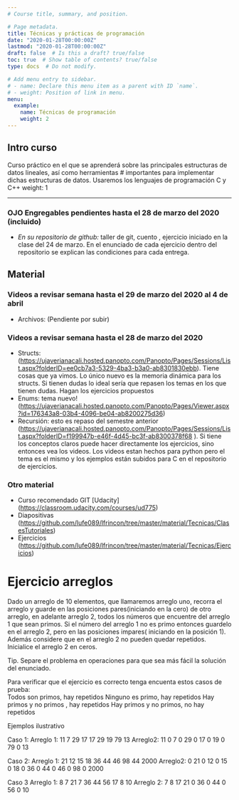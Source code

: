 ```yaml
---
# Course title, summary, and position.

# Page metadata.
title: Técnicas y prácticas de programación
date: "2020-01-28T00:00:00Z"
lastmod: "2020-01-28T00:00:00Z"
draft: false  # Is this a draft? true/false
toc: true  # Show table of contents? true/false
type: docs  # Do not modify.

# Add menu entry to sidebar.
# - name: Declare this menu item as a parent with ID `name`.
# - weight: Position of link in menu.
menu:
  example:
    name: Técnicas de programación
    weight: 2
---
```


## Intro curso
Curso práctico en el que se aprenderá sobre las principales estructuras de datos lineales, así como herramientas # importantes para implementar dichas estructuras de datos. Usaremos los lenguajes de programación C y C++
weight: 1

---

### OJO Engregables pendientes hasta el 28 de marzo del 2020 (incluido)
* *En su repositorio de github:* taller de git, cuento , ejercicio iniciado en la clase del 24 de marzo. 
En el enunciado de cada ejercicio dentro del repositorio se explican las condiciones para cada entrega. 

## Material

### Videos a revisar semana hasta el 29 de marzo del 2020 al 4 de abril
* Archivos: (Pendiente por subir)


### Videos a revisar semana hasta el 28 de marzo del 2020 
* Structs: (https://ujaverianacali.hosted.panopto.com/Panopto/Pages/Sessions/List.aspx?folderID=ee0cb7a3-5329-4ba3-b3a0-ab8301830ebb). Tiene cosas que ya vimos. Lo único nuevo es la memoria dinámica para los structs. Si tienen dudas lo ideal sería que repasen los temas en los que tienen dudas. Hagan los ejercicios propuestos
* Enums: tema nuevo! (https://ujaverianacali.hosted.panopto.com/Panopto/Pages/Viewer.aspx?id=176343a8-03b4-4096-be04-ab8200275d36)
* Recursión: esto es repaso del semestre anterior (https://ujaverianacali.hosted.panopto.com/Panopto/Pages/Sessions/List.aspx?folderID=f199947b-e46f-4d45-bc3f-ab8300378f68 ).
Si tiene los conceptos claros puede hacer directamente los ejercicios, sino entonces vea los videos. Los videos estan hechos para python pero el tema es el mismo y los ejemplos están subidos para C en el repositorio de ejercicios.

### Otro material
* Curso recomendado GIT [Udacity] (https://classroom.udacity.com/courses/ud775)
* Diapositivas (https://github.com/lufe089/lfrincon/tree/master/material/Tecnicas/ClasesTutoriales)
* Ejercicios (https://github.com/lufe089/lfrincon/tree/master/material/Tecnicas/Ejercicios)


# Ejercicio arreglos
Dado un arreglo de 10 elementos, que llamaremos  arreglo uno, recorra el arreglo y guarde en las posiciones pares(iniciando en la cero) de otro arreglo, en adelante arreglo 2, todos los números que encuentre del arreglo 1 que sean primos. Si el número del arreglo 1 no es primo entonces guardelo en el arreglo 2, pero en las posiciones impares( iniciando en la posición 1). Además  considere que en el arreglo 2 no pueden quedar repetidos.  Inicialice el arreglo 2 en ceros. 

Tip. Separe el problema en operaciones para que sea más fácil la solución del enunciado.


Para verificar que el ejercicio es correcto tenga encuenta estos casos de prueba:  
Todos son primos, hay repetidos
Ninguno es primo, hay repetidos 
Hay primos y no primos , hay repetidos
Hay primos y no primos, no hay repetidos


Ejemplos ilustrativo

Caso 1:
Arreglo 1: 11 7 29 17 17 29 19 79 13 
Arreglo2: 11 0 7 0 29 0  17 0 19 0 79 0 13

Caso 2:
Arreglo 1:  21 12 15 18 36 44 46 98 44 2000
Arreglo2:  0 21 0 12 0 15 0 18 0 36 0 44 0 46 0 98 0 2000

Caso 3
Arreglo 1: 8 7 21 7 36  44 56 17 8 10
Arreglo 2: 7 8 17 21 0 36 0 44 0 56 0 10

